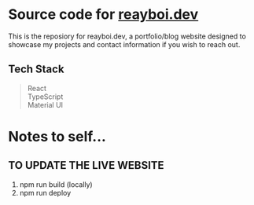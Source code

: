 # Source code for [reayboi.dev](https://reayboi.dev/)
This is the reposiory for reayboi.dev, a portfolio/blog website designed to showcase my projects and contact information if you wish to reach out.

## Tech Stack
> React <br />
> TypeScript <br />
> Material UI

# Notes to self...
## TO UPDATE THE LIVE WEBSITE
1) npm run build (locally)
2) npm run deploy
